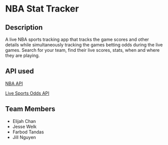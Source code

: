 # NBA Stat Tracker

## Description

A live NBA sports tracking app that tracks the game scores and other details while simultaneously tracking the games betting odds during the live games. Search for your team, find their live scores, stats, when and where they are playing.

## API used
[NBA API](https://sportsdata.io/developers/api-documentation/nba)

[Live Sports Odds API](https://rapidapi.com/theoddsapi/api/live-sports-odds/)

## Team Members
- Elijah Chan
- Jesse Welk
- Farbod Tandas
- Jill Nguyen